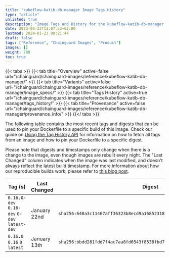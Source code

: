 ```yaml
---
title: "kubeflow-katib-db-manager Image Tags History"
type: "article"
unlisted: true
description: "Image Tags and History for the kubeflow-katib-db-manager Chainguard Image"
date: 2023-06-22T11:07:52+02:00
lastmod: 2024-01-23 00:21:44
draft: false
tags: ["Reference", "Chainguard Images", "Product"]
images: []
weight: 700
toc: true
---
```


{{< tabs >}}
{{< tab title="Overview" active=false url="/chainguard/chainguard-images/reference/kubeflow-katib-db-manager/" >}}
{{< tab title="Variants" active=false url="/chainguard/chainguard-images/reference/kubeflow-katib-db-manager/image_specs/" >}}
{{< tab title="Tags History" active=true url="/chainguard/chainguard-images/reference/kubeflow-katib-db-manager/tags_history/" >}}
{{< tab title="Provenance" active=false url="/chainguard/chainguard-images/reference/kubeflow-katib-db-manager/provenance_info/" >}}
{{</ tabs >}}

The following table contains the most recent tags and digests that can be used to pin your Dockerfile to a specific build of this image. Check our guide on [Using the Tag History API](/chainguard/chainguard-images/using-the-tag-history-api/) for information on how to fetch all tags from an image and how to pin your Dockerfile to a specific digest.

Please note that digests and timestamps only change when there is a change to the image, even though images are rebuilt every night. The "Last Changed" column indicates when the image was last modified, and doesn't always reflect the latest build timestamp. For more information about how our reproducible builds work, please refer to [this blog post](https://www.chainguard.dev/unchained/reproducing-chainguards-reproducible-image-builds).

| Tag (s)                                       | Last Changed | Digest                                                                    |
|-----------------------------------------------|--------------|---------------------------------------------------------------------------|
|  `0.16.0-dev` `0.16-dev` `0-dev` `latest-dev` | January 22nd | `sha256:648a3c11467aff36323b8ecd9a16852318875ae9b558b83b772ac9c6e259ce22` |
|  `0.16.0` `0.16` `0` `latest`                 | January 13th | `sha256:bbdd281fdd7f4ac7aa8fd6543f8538fbd701b95f0862c31467ea91639ee20856` |

